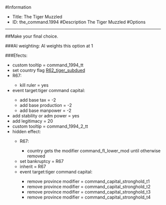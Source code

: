 #Information
 - Title: The Tiger Muzzled
 - ID: the_command.1994
#Description
The Tiger Muzzled
#Options

___
##Make your final choice.

###AI weighting:
AI weights this option at 1


###Efects:<ul><li>custom tooltip = command_1994_tt</li><li>set country flag [R62_tiger_subdued](../flags/r62_tiger_subdued.md)</li><li>R67:</li><ul><li>kill ruler = yes</li></ul><li>event target:tiger command capital:</li><ul><li>add base tax = -2</li><li>add base production = -2</li><li>add base manpower = -2</li></ul><li>add stability or adm power = yes</li><li>add legitimacy = 20</li><li>custom tooltip = command_1994_2_tt</li><li>hidden effect:</li><ul><li>R67:</li><ul><li>country gets the modifier command_fl_lower_mod until otherwise removed</li></ul><li>set bankruptcy = R67</li><li>inherit = R67</li><li>event target:tiger command capital:</li><ul><li>remove province modifier = command_capital_stronghold_t1</li><li>remove province modifier = command_capital_stronghold_t2</li><li>remove province modifier = command_capital_stronghold_t3</li><li>remove province modifier = command_capital_stronghold_t4</li></ul></ul></ul>
